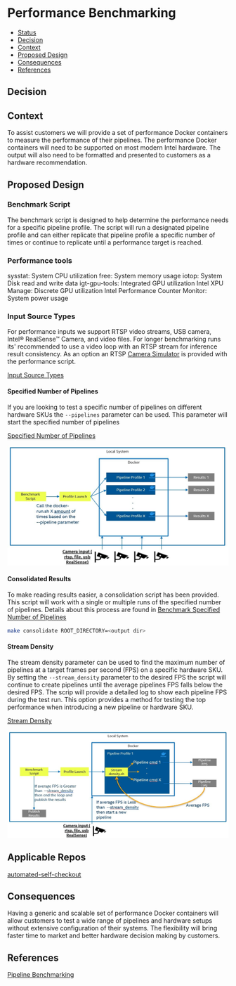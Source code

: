 # Performance Benchmarking

<!--ts-->

- [Status](#status)
- [Decision](#decision)
- [Context](#context)
- [Proposed Design](#proposed-design)
- [Consequences](#consequences)
- [References](#references)

<!--te-->

## Decision

<!-- Requirements approval board will update this section with justification for approval or rejection -->

## Context  

<!-- Please provide context to the requirement. -->

To assist customers we will provide a set of performance Docker containers to measure the performance of their pipelines. The performance Docker containers will need to be supported on most modern Intel hardware. The output will also need to be formatted and presented to customers as a hardware recommendation.

## Proposed Design 

<!-- Please provide a high level design of the proposed requirement. -->

### Benchmark Script

The benchmark script is designed to help determine the performance needs for a specific pipeline profile. The script will run a designated pipeline profile and can either replicate that pipeline profile a specific number of times or continue to replicate until a performance target is reached.

### Performance tools
sysstat: System CPU utilization
free: System memory usage
iotop: System Disk read and write data
igt-gpu-tools: Integrated GPU utilization
Intel XPU Manage: Discrete GPU utilization
Intel Performance Counter Monitor: System power usage

### Input Source Types

For performance inputs we support RTSP video streams, USB camera, Intel® RealSense™ Camera, and video files. For longer benchmarking runs its' recommended to use a video loop with an RTSP stream for inference result consistency. As an option an RTSP [Camera Simulator](https://intel-retail.github.io/automated-self-checkout/run_camera_simulator.html) is provided with the performance script.

[Input Source Types](https://intel-retail.github.io/automated-self-checkout/pipelinebenchmarking.html#input-source-type)


#### Specified Number of Pipelines

If you are looking to test a specific number of pipelines on different hardware SKUs the `--pipelines` parameter can be used. This parameter will start the specified number of pipelines 

[Specified Number of Pipelines](https://intel-retail.github.io/automated-self-checkout/pipelinebenchmarking.html#benchmark-specified-number-of-pipelines)

[![Specified Number of Pipelines](./images/num-of-pipelines.jpg)](./images/num-of-pipelines.jpg)

#### Consolidated Results

To make reading results easier, a consolidation script has been provided. This script will work with a single or multiple runs of the specified number of pipelines. Details about this process are found in [Benchmark Specified Number of Pipelines](https://intel-retail.github.io/automated-self-checkout/pipelinebenchmarking.html#benchmark-specified-number-of-pipelines)

``` bash
make consolidate ROOT_DIRECTORY=<output dir>
```

#### Stream Density

The stream density parameter can be used to find the maximum number of pipelines at a target frames per second (FPS) on a specific hardware SKU. By setting the `--stream_density` parameter to the desired FPS the script will continue to create pipelines until the average pipelines FPS falls below the desired FPS. The scrip will provide a detailed log to show each pipeline FPS during the test run. This option provides a method for testing the top performance when introducing a new pipeline or hardware SKU.

[Stream Density](https://intel-retail.github.io/automated-self-checkout/pipelinebenchmarking.html#benchmark-stream-density)

[![Stream Density](./images/stream-density.jpg)](./images/stream-density.jpg)

## Applicable Repos

[automated-self-checkout](https://github.com/intel-retail/automated-self-checkout)

## Consequences

<!-- Please provide a description of what consequences this requirement will have on the project. This includes breaking and non-breaking changes to all microservices -->

Having a generic and scalable set of performance Docker containers will allow customers to test a wide range of pipelines and hardware setups without extensive configuration of their systems. The flexibility will bring faster time to market and better hardware decision making by customers.

## References

<!-- [link](requirements-review-process.md) - useful links for the design -->
[Pipeline Benchmarking](https://intel-retail.github.io/automated-self-checkout/pipelinebenchmarking.html)